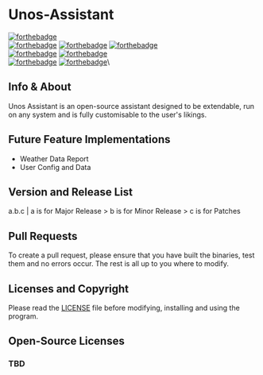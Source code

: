 # Unos-Assistant
[![forthebadge](https://forthebadge.com/images/badges/works-on-my-machine.svg)](https://forthebadge.com)\
[![forthebadge](https://forthebadge.com/images/badges/0-percent-optimized.svg)](https://forthebadge.com)
[![forthebadge](https://forthebadge.com/images/badges/built-by-developers.svg)](https://forthebadge.com)
[![forthebadge](https://forthebadge.com/images/badges/built-with-science.svg)](https://forthebadge.com)\
[![forthebadge](https://forthebadge.com/images/badges/designed-in-ms-paint.svg)](https://forthebadge.com)
[![forthebadge](https://forthebadge.com/images/badges/made-with-python.svg)](https://forthebadge.com)\
[![forthebadge](https://forthebadge.com/images/badges/open-source.svg)](https://forthebadge.com)
[![forthebadge](https://forthebadge.com/images/badges/powered-by-qt.svg)](https://forthebadge.com)\

## Info & About
Unos Assistant is an open-source assistant designed to be extendable, run on any system and is fully customisable to the user's likings.

## Future Feature Implementations
- Weather Data Report
- User Config and Data

## Version and Release List
a.b.c | a is for Major Release > b is for Minor Release > c is for Patches

## Pull Requests
To create a pull request, please ensure that you have built the binaries, test them and no errors occur. The rest is all up to you where to modify.

## Licenses and Copyright
Please read the [LICENSE](https://github.com/MostlyWhat/Unos-Assistant/blob/main/LICENSE) file before modifying, installing and using the program.

## Open-Source Licenses

### TBD
